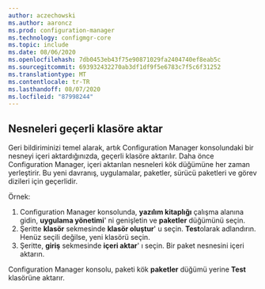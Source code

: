```yaml
---
author: aczechowski
ms.author: aaroncz
ms.prod: configuration-manager
ms.technology: configmgr-core
ms.topic: include
ms.date: 08/06/2020
ms.openlocfilehash: 7db0453eb43f75e90871029fa2404740ef8eab5c
ms.sourcegitcommit: 693932432270ab3df1df9f5e6783c7f5c6f31252
ms.translationtype: MT
ms.contentlocale: tr-TR
ms.lasthandoff: 08/07/2020
ms.locfileid: "87998244"
---
```

## <a name="import-objects-to-current-folder"></a><a name="bkmk_folder"></a>Nesneleri geçerli klasöre aktar

<!--6601203-->

Geri bildiriminizi temel alarak, artık Configuration Manager konsolundaki bir nesneyi içeri aktardığınızda, geçerli klasöre aktarılır. Daha önce Configuration Manager, içeri aktarılan nesneleri kök düğümüne her zaman yerleştirir. Bu yeni davranış, uygulamalar, paketler, sürücü paketleri ve görev dizileri için geçerlidir.

Örnek:

1. Configuration Manager konsolunda, **yazılım kitaplığı** çalışma alanına gidin, **uygulama yönetimi**' ni genişletin ve **paketler** düğümünü seçin.
1. Şeritte **klasör** sekmesinde **klasör oluştur**' u seçin. **Test**olarak adlandırın. Henüz seçili değilse, yeni klasörü seçin.
1. Şeritte, **giriş** sekmesinde **içeri aktar**' ı seçin. Bir paket nesnesini içeri aktarın.

Configuration Manager konsolu, paketi kök **paketler** düğümü yerine **Test** klasörüne aktarır.
